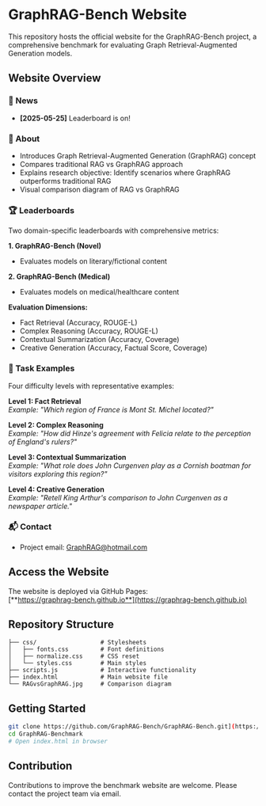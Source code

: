 # GraphRAG-Bench Website

This repository hosts the official website for the GraphRAG-Bench project, a comprehensive benchmark for evaluating Graph Retrieval-Augmented Generation models.

## Website Overview

### 🎉 News
- **[2025-05-25]** Leaderboard is on!

### 📖 About
- Introduces Graph Retrieval-Augmented Generation (GraphRAG) concept
- Compares traditional RAG vs GraphRAG approach
- Explains research objective: Identify scenarios where GraphRAG outperforms traditional RAG
- Visual comparison diagram of RAG vs GraphRAG

### 🏆 Leaderboards
Two domain-specific leaderboards with comprehensive metrics:

**1. GraphRAG-Bench (Novel)**
- Evaluates models on literary/fictional content

**2. GraphRAG-Bench (Medical)**
- Evaluates models on medical/healthcare content

**Evaluation Dimensions:**
- Fact Retrieval (Accuracy, ROUGE-L)
- Complex Reasoning (Accuracy, ROUGE-L)
- Contextual Summarization (Accuracy, Coverage)
- Creative Generation (Accuracy, Factual Score, Coverage)

### 🧩 Task Examples
Four difficulty levels with representative examples:

**Level 1: Fact Retrieval**  
*Example: "Which region of France is Mont St. Michel located?"*

**Level 2: Complex Reasoning**  
*Example: "How did Hinze's agreement with Felicia relate to the perception of England's rulers?"*

**Level 3: Contextual Summarization**  
*Example: "What role does John Curgenven play as a Cornish boatman for visitors exploring this region?"*

**Level 4: Creative Generation**  
*Example: "Retell King Arthur's comparison to John Curgenven as a newspaper article."*

### 📬 Contact
- Project email: [GraphRAG@hotmail.com](mailto:GraphRAG@hotmail.com)

## Access the Website
The website is deployed via GitHub Pages:  
[**https://graphrag-bench.github.io**](https://graphrag-bench.github.io)

## Repository Structure
```
├── css/                  # Stylesheets
│   ├── fonts.css         # Font definitions
│   ├── normalize.css     # CSS reset
│   └── styles.css        # Main styles
├── scripts.js            # Interactive functionality
├── index.html            # Main website file
└── RAGvsGraphRAG.jpg     # Comparison diagram
```

## Getting Started
```bash
git clone https://github.com/GraphRAG-Bench/GraphRAG-Bench.git](https://github.com/GraphRAG-Bench/GraphRAG-Benchmark.git
cd GraphRAG-Benchmark
# Open index.html in browser
```

## Contribution
Contributions to improve the benchmark website are welcome. Please contact the project team via email.
